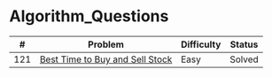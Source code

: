 # Algorithm_Questions

\#|Problem|Difficulty|Status|
--|-------|----------|------| 
121|[Best Time to Buy and Sell Stock](https://leetcode.com/problems/best-time-to-buy-and-sell-stock/)|Easy|Solved
      
         
